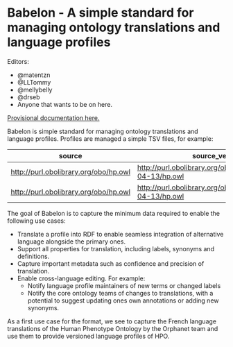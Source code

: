 # Babelon - A simple standard for managing ontology translations and language profiles

Editors:
- @matentzn
- @LLTommy
- @mellybelly
- @drseb
- Anyone that wants to be on here.

[Provisional documentation here.](https://monarch-initiative.github.io/babelon/)

Babelon is simple standard for managing ontology translations and language profiles. Profiles are managed a simple TSV files, for example:

| source                                | source_version                                               | source_language | translation_language | subject_id | predicate_id     | source_value       | translation_value   | translator                            | translation_date | translation_confidence | translation_precision | translation_type |
|---------------------------------------|--------------------------------------------------------------|-----------------|----------------------|------------|------------------|--------------------|---------------------|---------------------------------------|------------------|------------------------|-----------------------|------------------|
| http://purl.obolibrary.org/obo/hp.owl | http://purl.obolibrary.org/obo/hp/releases/2021-04-13/hp.owl | en              | de                   | HP:0001945 | rdfs:label       | Fever              | Fieber              | https://orcid.org/0000-0002-1373-XXXX |       2021-05-21 |                   0.95 | exact                 | HumanCurated     |
| http://purl.obolibrary.org/obo/hp.owl | http://purl.obolibrary.org/obo/hp/releases/2021-04-13/hp.owl | en              | de                   | HP:0002615 | oio:exactSynonym | Low blood pressure | Niedriger Blutdruck | https://orcid.org/0000-0002-1373-XXXX |       2021-05-21 |                    0.9 | exact                 | HumanCurated     |

The goal of Babelon is to capture the minimum data required to enable the following use cases:

- Translate a profile into RDF to enable seamless integration of alternative language alongside the primary ones.
- Support all properties for translation, including labels, synonyms and definitions.
- Capture important metadata such as confidence and precision of translation.
- Enable cross-language editing. For example:
  - Notify language profile maintainers of new terms or changed labels
  - Notify the core ontology teams of changes to translations, with a potential to suggest updating ones own annotations or adding new synonyms.


As a first use case for the format, we see to capture the French language translations of the Human Phenotype Ontology by the Orphanet team and use them to provide versioned language profiles of HPO.
